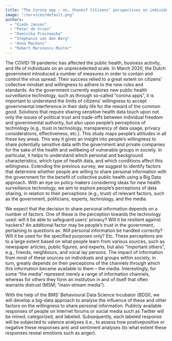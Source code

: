 ```yaml
---
title: "The Corona app – no, thanks? Citizens’ perspectives on individual freedom, governmental control and civic solidarity in times of a global pandemic"
image: "/services/default.png"
authors: 
  - "Giedo Jansen"
  - "Peter de Vries"
  - "Dominika Proszowska"
  - "Stéphanie van den Berg"
  - "Anna Machens"
  - "Robert Marinescu Muster"
---
```


The COVID-19 pandemic has affected the public health, business activity, and life of individuals on an unprecedented scale. In March 2020, the Dutch government introduced a number of measures in order to contain and control the virus spread. Their success relied to a great extent on citizens’ collective mindset and willingness to adhere to the new rules and standards. As the government currently explores new public health surveillance technology, such as through so-called “corona apps”, it is important to understand the limits of citizens’ willingness to accept governmental interference in their daily life for the reward of the common good. Solutions that require sharing sensitive health data touch upon not only the issues of political trust and trade-offs between individual freedom and governmental authority, but also upon people’s perceptions of technology (e.g., trust in technology, transparency of data usage, privacy considerations, effectiveness, etc.). This study maps people’s attitudes in all these key areas. This way it gives an insight into people’s willingness to share potentially sensitive data with the government and private companies for the sake of the health and wellbeing of vulnerable groups in society. In particular, it helps to understand which personal and background characteristics, which type of health data, and which conditions affect this willingness.
Extending the previous survey, we suggest to identify factors that determine whether people are willing to share personal information with the government for the benefit of collective public health using a Big Data approach. With an eye on policy makers considering ideas for new health surveillance technology, we aim to explore people’s perceptions of data sharing, in relation to their perceptions (e.g., trust) of relevant factors, such as the government, politicians, experts, technology, and the media.

We expect that the decision to share personal information depends on a number of factors. One of these is the perception towards the technology used: will it be able to safeguard users’ privacy? Will it be resilient against hackers? An additional factor may be people’s trust in the government, pertaining to questions as: Will personal information be handled correctly? Will it be used for the specified purposes only? Etc. These perceptions are to a large extent based on what people learn from various sources, such as newspaper articles, public figures, and experts, but also “important others”, e.g., friends, neighbours, and vocal lay persons. The impact of information from most of these sources on individuals and groups within society, in turn, greatly depends on their perceptions of the channels through which this information became available to them – the media. Interestingly, for some “the media” represent merely a range of information channels, whereas for others they form an institution in and of itself that often warrants distrust (MSM; “main-stream media”).

With the help of the BMS’ Behavioural Data Science Incubator (BDSI), we will develop a big-data approach to analyse the influence of these and other factors on the willingness to share personal information. Publicly available responses of people on Internet forums or social media such as Twitter will be mined, categorized, and labeled. Subsequently, each labeled response will be subjected to valence analyses (i.e., to assess how postivepositive or negative these responses are) and sentiment analyses (to what extent these responses reveal emotions such as anger).
